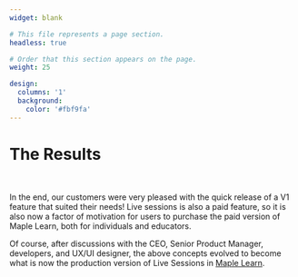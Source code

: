 ```yaml
---
widget: blank

# This file represents a page section.
headless: true

# Order that this section appears on the page.
weight: 25

design:
  columns: '1'
  background:
    color: '#fbf9fa' 
---
```


<div class="spacetop">

<h1>The Results</h1>
<br/>

In the end, our customers were very pleased with the quick release of a V1 feature that suited their needs! Live sessions is also a paid feature, so it is also now a factor of motivation for users to purchase the paid version of Maple Learn, both for individuals and educators.

Of course, after discussions with the CEO, Senior Product Manager, developers, and UX/UI designer, the above concepts evolved to become what is now the production version of Live Sessions in <a href="https://learn.maplesoft.com/"> Maple Learn</a>. 
